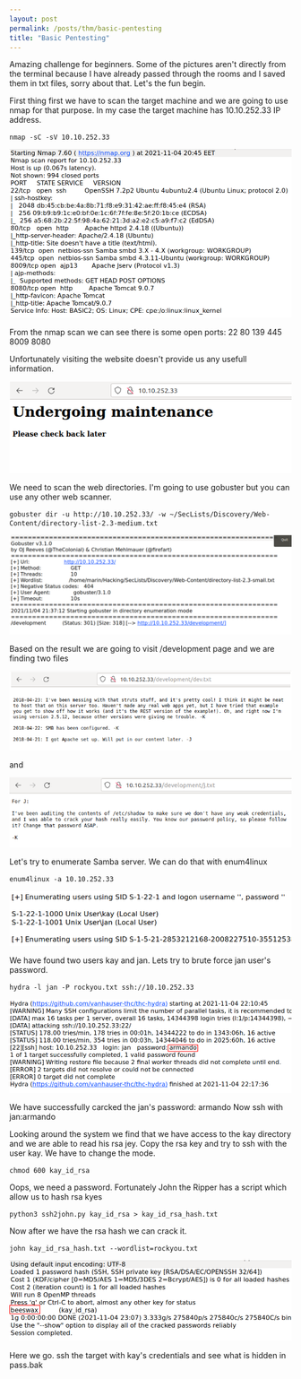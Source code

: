 ```yaml
---
layout: post
permalink: /posts/thm/basic-pentesting
title: "Basic Pentesting"
---
```


Amazing challenge for beginners. 
Some of the pictures aren't directly from the terminal because I have already passed through the rooms and I saved them in txt files, sorry about that. Let's the fun begin.

First thing first we have to scan the target machine and we are going to use nmap for that purpose.
In my case the target machine has 10.10.252.33 IP address.

```
nmap -sC -sV 10.10.252.33
```

![nmap-scan](/assets/images/thm/basic-pentesting/nmap-scan.png)

From the nmap scan we can see there is some open ports:
22
80 
139
445
8009
8080

Unfortunately visiting the website doesn't provide us any usefull information.

![web-page](/assets/images/thm/basic-pentesting/web-page.png)

We need to scan the web directories. I'm going to use gobuster but you can use any other web scanner.

```
gobuster dir -u http://10.10.252.33/ -w ~/SecLists/Discovery/Web-Content/directory-list-2.3-medium.txt
```

![gobuster-scan.png](/assets/images/thm/basic-pentesting/gobuster-scan.png)

Based on the result we are going to visit /development page and we are finding two files

![chat1](/assets/images/thm/basic-pentesting/chat1.png)

and

![chat2](/assets/images/thm/basic-pentesting/chat2.png)

Let's try to enumerate Samba server. We can do that with enum4linux

```
enum4linux -a 10.10.252.33
```
![enum4linux-scan](/assets/images/thm/basic-pentesting/enum4linux-scan.png)

We have found two users kay and jan. Lets try to brute force jan user's password.

```
hydra -l jan -P rockyou.txt ssh://10.10.252.33
```
![hydra-result](/assets/images/thm/basic-pentesting/hydra-result.png)

We have successfully carcked the jan's password: armando
Now ssh with jan:armando

Looking around the system we find that we have access to the kay directory and we are able to read his rsa jey. Copy the rsa key and try to ssh with the user kay. 
We have to change the mode.

```
chmod 600 kay_id_rsa
```

Oops, we need a password. Fortunately John the Ripper has a script which allow us to hash rsa kyes

```
python3 ssh2john.py kay_id_rsa > kay_id_rsa_hash.txt
```
Now after we have the rsa hash we can crack it.

```
john kay_id_rsa_hash.txt --wordlist=rockyou.txt
```

![john-result](/assets/images/thm/basic-pentesting/john-result.png)

Here we go. ssh the target with kay's credentials and see what is hidden in pass.bak

